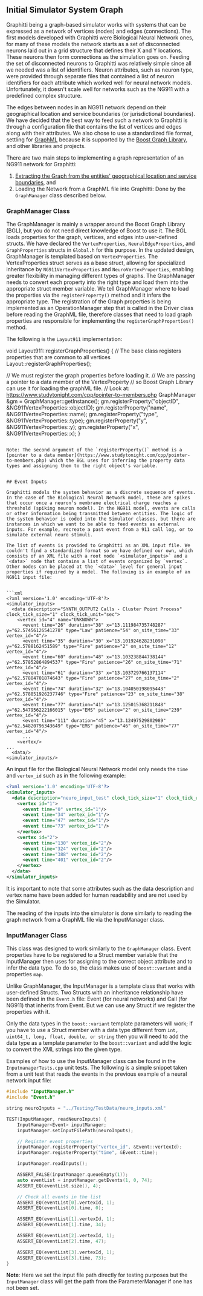 ## Initial Simulator System Graph

Graphitti being a graph-based simulator works with systems that can be expressed as a network of vertices (nodes) and edges (connections). The first models developed with Graphitti were Biological Neural Network ones, for many of these models the network starts as a set of disconnected neurons laid out in a grid structure that defines their X and Y locations. These neurons then form connections as the simulation goes on. Feeding the set of disconnected neurons to Graphitti was relatively simple since all we needed was a list of identifiers. Neuron attributes, such as neuron type, were provided through separate files that contained a list of neuron identifiers for each attribute which worked well for neural network models. Unfortunately, it doesn't scale well for networks such as the NG911 with a predefined complex structure.

The edges between nodes in an NG911 network depend on their geographical location and service boundaries (or jurisdictional boundaries). We have decided that the best way to feed such a network to Graphitti is through a configuration file that contains the list of vertices and edges along with their attributes. We also chose to use a standardized file format, settling for [GraphML](http://graphml.graphdrawing.org/) because it is supported by the [Boost Graph Library](https://www.boost.org/doc/libs/1_81_0/libs/graph/doc/index.html), and other libraries and projects.

There are two main steps to implementing a graph representation of an NG911 network for Graphitti:

1. [Extracting the Graph from the entities' geographical location and service boundaries](../Tools/GIStoGraph.md), and
2. Loading the Network from a GraphML file into Graphitti: Done by the `GraphManager` class described below.

### GraphManager Class

The GraphManager is mainly a wrapper around the Boost Graph Library (BGL), but you do not need direct knowledge of Boost to use it. The BGL loads properties for the graph, vertices, and edges into user-defined structs. We have declared the `VertexProperties`, `NeuralEdgeProperties`, and `GraphProperties` structs in `Global.h` for this purpose. In the updated design, GraphManager is templated based on `VertexProperties`. The VertexProperties struct serves as a base struct, allowing for specialized inheritance by `NG911VertexProperties` and `NeuroVertexProperties`, enabling greater flexibility in managing different types of graphs. The GraphManager needs to convert each property into the right type and load them into the appropriate struct member variable. We tell GraphManager where to load the properties via the `registerProperty()` method and it infers the appropriate type. The registration of the Graph properties is being implemented as an OperationManager step that is called in the Driver class before reading the GraphML file, therefore classes that need to load graph properties are responsible for implementing the `registerGraphProperties()` method. 

The following is the `Layout911` implementation:

void Layout911::registerGraphProperties()
{
   // The base class registers properties that are common to all vertices
   Layout::registerGraphProperties();

   // We must register the graph properties before loading it.
   // We are passing a pointer to a data member of the VertexProperty
   // so Boost Graph Library can use it for loading the graphML file.
   // Look at: https://www.studytonight.com/cpp/pointer-to-members.php
   GraphManager<NG911VertexProperties> &gm = GraphManager<NG911VertexProperties>::getInstance();
   gm.registerProperty("objectID", &NG911VertexProperties::objectID);
   gm.registerProperty("name", &NG911VertexProperties::name);
   gm.registerProperty("type", &NG911VertexProperties::type);
   gm.registerProperty("y", &NG911VertexProperties::y);
   gm.registerProperty("x", &NG911VertexProperties::x);
}
```

Note: The second argument of the `registerProperty()` method is a [pointer to a data member](https://www.studytonight.com/cpp/pointer-to-members.php) which the BGL uses for inferring the property data types and assigning them to the right object's variable.


## Event Inputs

Graphitti models the system behavior as a discrete sequence of events. In the case of the Biological Neural Network model, these are spikes that occur once a neuron's membrane electrical charge reaches a threshold (spiking neuron model). In the NG911 model, events are calls or other information being transmitted between entities. The logic of the system behavior is coded into the Simulator classes, but there are instances in which we want to be able to feed events as external inputs. For example, recreate a past event from a 911 call log, or to simulate external neuro stimuli.

The list of events is provided to Graphitti as an XML input file. We couldn't find a standardized format so we have defined our own, which consists of an XML file with a root node `<simulator_inputs>` and a `<data>` node that contains a list of events organized by `vertex`. Other nodes can be placed at the `<data>` level for general input properties if required by a model. The following is an example of an NG911 input file:


```xml
<?xml version='1.0' encoding='UTF-8'?>
<simulator_inputs>
  <data description="SYNTH_OUTPUT2 Calls - Cluster Point Process" clock_tick_size="1" clock_tick_unit="sec">
    <vertex id="4" name="UNKNOWN">
      <event time="26" duration="38" x="13.111984735748287" y="62.57456126541278" type="Law" patience="54" on_site_time="33" vertex_id="4"/>
      <event time="35" duration="30" x="13.101924628231098" y="62.5788162451589" type="Fire" patience="2" on_site_time="12" vertex_id="4"/>
      <event time="60" duration="48" x="13.103238844738144" y="62.57852864894537" type="Fire" patience="26" on_site_time="71" vertex_id="4"/>
      <event time="61" duration="33" x="13.103729766137114" y="62.57884701874643" type="Fire" patience="27" on_site_time="2" vertex_id="4"/>
      <event time="74" duration="32" x="13.104050198095443" y="62.578851926237746" type="Fire" patience="23" on_site_time="38" vertex_id="4"/>
      <event time="77" duration="41" x="13.125015368211848" y="62.547956222166015" type="EMS" patience="2" on_site_time="239" vertex_id="4"/>
      <event time="111" duration="45" x="13.12497529802989" y="62.54820796343649" type="EMS" patience="46" on_site_time="77" vertex_id="4"/>
      ...
    <vertex/>
...
  <data/>
<simulator_inputs/>
```

An input file for the Biological Neural Network model only needs the `time` and `vertex_id` such as in the following example:

```xml
<?xml version='1.0' encoding='UTF-8'?>
<simulator_inputs>
  <data description="neuro_input_test" clock_tick_size="1" clock_tick_unit="usec">
    <vertex id="1">
      <event time="0" vertex_id="1"/>
      <event time="34" vertex_id="1"/>
      <event time="47" vertex_id="1"/>
      <event time="73" vertex_id="1"/>
    </vertex>
    <vertex id="2">
      <event time="130" vertex_id="2"/>
      <event time="324" vertex_id="2"/>
      <event time="388" vertex_id="2"/>
      <event time="401" vertex_id="2"/>
    </vertex>
  </data>
</simulator_inputs>
```

It is important to note that some attributes such as the data description and vertex name have been added for human readability and are not used by the Simulator.

The reading of the inputs into the simulator is done similarly to reading the graph network from a GraphML file via the InputManager class.

### InputManager Class

This class was designed to work similarly to the `GraphManager` class. Event properties have to be registered to a Struct member variable that the InputManager then uses for assigning to the correct object attribute and to infer the data type. To do so, the class makes use of `boost::variant` and a properties `map`.

Unlike GraphManager, the InputManager is a template class that works with user-defined Structs. Two Structs with an inheritance relationship have been defined in the `Event.h` file: Event (for neural networks) and Call (for NG911) that inherits from Event. But we can use any Struct if we register the properties with it.

Only the data types in the `boost::variant` template parameters will work; if you have to use a Struct member with a data type different from `int, uint64_t, long, float, double, or string` then you will need to add the data type as a template parameter to the `boost::variant` and add the logic to convert the XML strings into the given type.

Examples of how to use the InputManager class can be found in the `InputmanagerTests.cpp` unit tests. The following is a simple snippet taken from a unit test that reads the events in the previous example of a neural network input file:

```cpp
#include "InputManager.h"
#include "Event.h"

string neuroInputs = "../Testing/TestData/neuro_inputs.xml"

TEST(InputManager, readNeuroInputs) {
    InputManager<Event> inputManager;
    inputManager.setInputFilePath(neuroInputs);

    // Register event properties
    inputManager.registerProperty("vertex_id", &Event::vertexId);
    inputManager.registerProperty("time", &Event::time);

    inputManager.readInputs();

    ASSERT_FALSE(inputManager.queueEmpty(1));
    auto eventList = inputManager.getEvents(1, 0, 74);
    ASSERT_EQ(eventList.size(), 4);

    // Check all events in the list
    ASSERT_EQ(eventList[0].vertexId, 1);
    ASSERT_EQ(eventList[0].time, 0);

    ASSERT_EQ(eventList[1].vertexId, 1);
    ASSERT_EQ(eventList[1].time, 34);

    ASSERT_EQ(eventList[2].vertexId, 1);
    ASSERT_EQ(eventList[2].time, 47);

    ASSERT_EQ(eventList[3].vertexId, 1);
    ASSERT_EQ(eventList[3].time, 73);
}
```

**Note**: Here we set the input file path directly for testing purposes but the `InputManager` class will get the path from the ParameterManager if one has not been set.